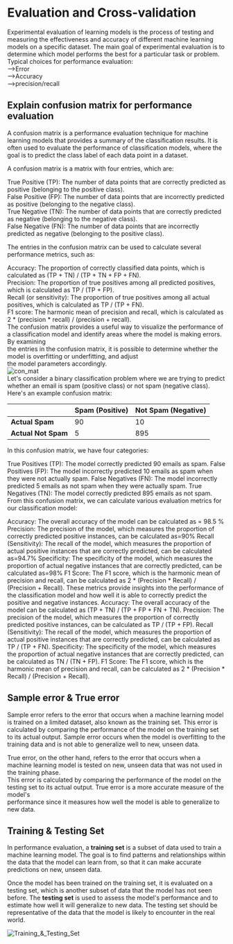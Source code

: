 # Evaluation and Cross-validation  
Experimental evaluation of learning models is the process of testing and measuring the effectiveness and accuracy of different machine learning models on a specific 
dataset. The main goal of experimental evaluation is to determine which model performs the best for a particular task or problem.
Typical choices for performance evaluation:  
-->Error   
-->Accuracy  
-->precision/recall  

## Explain confusion matrix for performance evaluation 
A confusion matrix is a performance evaluation technique for machine learning models that provides a summary of the classification results. It is often used to evaluate the performance of classification models, where the goal is to predict the class label of each data point in a dataset.

A confusion matrix is a matrix with four entries, which are:

True Positive (TP): The number of data points that are correctly predicted as positive (belonging to the positive class).   
False Positive (FP): The number of data points that are incorrectly predicted as positive (belonging to the negative class).  
True Negative (TN): The number of data points that are correctly predicted as negative (belonging to the negative class).   
False Negative (FN): The number of data points that are incorrectly predicted as negative (belonging to the positive class).   

The entries in the confusion matrix can be used to calculate several performance metrics, such as:  

Accuracy: The proportion of correctly classified data points, which is calculated as (TP + TN) / (TP + TN + FP + FN).  
Precision: The proportion of true positives among all predicted positives, which is calculated as TP / (TP + FP).  
Recall (or sensitivity): The proportion of true positives among all actual positives, which is calculated as TP / (TP + FN).    
F1 score: The harmonic mean of precision and recall, which is calculated as 2 * (precision * recall) / (precision + recall).  
The confusion matrix provides a useful way to visualize the performance of a classification model and identify areas where the model is making errors. By examining  
the entries in the confusion matrix, it is possible to determine whether the model is overfitting or underfitting, and adjust  
the model parameters accordingly.  
![con_mat](https://i1.wp.com/dataaspirant.com/wp-content/uploads/2020/08/3_confusion_matrix.png?ssl=1)   
Let's consider a binary classification problem where we are trying to predict whether an email is spam (positive class) or not spam (negative class). Here's an example confusion matrix:
                
 ||Spam (Positive)| Not Spam (Negative)|
 |-----------|-----------|-----------|
 |  **Actual Spam**      |   90      |       10  |
 |   **Actual Not Spam** |   5       |     895   |  
 
 In this confusion matrix, we have four categories:

True Positives (TP): The model correctly predicted 90 emails as spam.
False Positives (FP): The model incorrectly predicted 10 emails as spam when they were not actually spam.
False Negatives (FN): The model incorrectly predicted 5 emails as not spam when they were actually spam.
True Negatives (TN): The model correctly predicted 895 emails as not spam.
From this confusion matrix, we can calculate various evaluation metrics for our classification model:

Accuracy: The overall accuracy of the model can be calculated as = 98.5 %
Precision: The precision of the model, which measures the proportion of correctly predicted positive instances, can be calculated as=90%
Recall (Sensitivity): The recall of the model, which measures the proportion of actual positive instances that are correctly predicted, can be calculated as=94.7%
Specificity: The specificity of the model, which measures the proportion of actual negative instances that are correctly predicted, can be calculated as=98%
F1 Score: The F1 score, which is the harmonic mean of precision and recall, can be calculated as 2 * (Precision * Recall) / (Precision + Recall).
These metrics provide insights into the performance of the classification model and how well it is able to correctly predict the positive and negative instances.
Accuracy: The overall accuracy of the model can be calculated as (TP + TN) / (TP + FP + FN + TN).
Precision: The precision of the model, which measures the proportion of correctly predicted positive instances, can be calculated as TP / (TP + FP).
Recall (Sensitivity): The recall of the model, which measures the proportion of actual positive instances that are correctly predicted, can be calculated as TP / (TP + FN).
Specificity: The specificity of the model, which measures the proportion of actual negative instances that are correctly predicted, can be calculated as TN / (TN + FP).
F1 Score: The F1 score, which is the harmonic mean of precision and recall, can be calculated as 2 * (Precision * Recall) / (Precision + Recall).

## Sample error & True error  

Sample error refers to the error that occurs when a machine learning model is trained on a limited dataset, also known as the training set. This error is calculated by comparing the performance of the model on the training set to its actual output. Sample error occurs when the model is overfitting to the training data and is not able to generalize well to new, unseen data.  

True error, on the other hand, refers to the error that occurs when a machine learning model is tested on new, unseen data that was not used in the training phase.  
This error is calculated by comparing the performance of the model on the testing set to its actual output. True error is a more accurate measure of the model's   
performance since it measures how well the model is able to generalize to new data.  

## Training & Testing Set 
In performance evaluation, a **training set** is a subset of data used to train a machine learning model. The goal is to find patterns and relationships within the data that the model can learn from, so that it can make accurate predictions on new, unseen data.

Once the model has been trained on the training set, it is evaluated on a testing set, which is another subset of data that the model has not seen before. The **testing set** is used to assess the model's performance and to estimate how well it will generalize to new data. The testing set should be representative of the data that the model is likely to encounter in the real world.  

![Training_&_Testing_Set](https://algotrading101.com/learn/wp-content/uploads/2020/06/training-validation-test-data-set.png)

